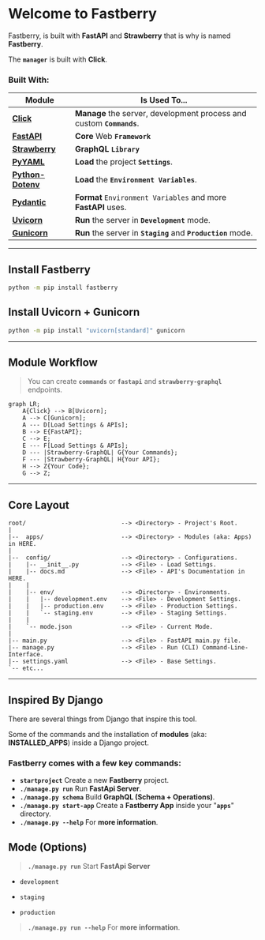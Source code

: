 # Welcome to **Fastberry**

Fastberry, is built with **FastAPI** and **Strawberry** that is why is named **Fastberry**.

The **`manager`** is built with **Click**.

### **Built** With:

| Module                                                                                  | Is Used To...                                                         |
| --------------------------------------------------------------------------------------- | --------------------------------------------------------------------- |
| <a href="https://github.com/pallets/click/" target="_blank">**Click**</a>               | **Manage** the server, development process and custom **`Commands`**. |
| <a href="https://fastapi.tiangolo.com/" target="_blank">**FastAPI**</a>                 | **Core** Web **`Framework`**                                          |
| <a href="https://strawberry.rocks/" target="_blank">**Strawberry**</a>                  | **GraphQL** **`Library`**                                             |
| <a href="https://pypi.org/project/PyYAML/" target="_blank">**PyYAML**</a>               | **Load** the project **`Settings`**.                                  |
| <a href="https://pypi.org/project/python-dotenv/" target="_blank">**Python-Dotenv**</a> | **Load** the **`Environment Variables`**.                             |
| <a href="https://pydantic-docs.helpmanual.io/" target="_blank">**Pydantic**</a>         | **Format** `Environment Variables` and more **FastAPI** uses.         |
| <a href="https://www.uvicorn.org/" target="_blank">**Uvicorn**</a>                      | **Run** the server in **`Development`** mode.                         |
| <a href="https://gunicorn.org/" target="_blank">**Gunicorn**</a>                        | **Run** the server in **`Staging`** and **`Production`** mode.        |

---

## **Install** Fastberry

```sh
python -m pip install fastberry
```

## **Install** Uvicorn + Gunicorn

```sh
python -m pip install "uvicorn[standard]" gunicorn
```

---

## **Module** Workflow

> You can create **`commands`** or **`fastapi`** and **`strawberry-graphql`** endpoints.

```mermaid
graph LR;
    A{Click} --> B[Uvicorn];
    A --> C[Gunicorn];
    A --- D[Load Settings & APIs];
    B --> E{FastAPI};
    C --> E;
    E --- F[Load Settings & APIs];
    D --- |Strawberry-GraphQL| G{Your Commands};
    F --- |Strawberry-GraphQL| H{Your API};
    H --> Z{Your Code};
    G --> Z;
```

---

## **Core** Layout

```text
root/                           --> <Directory> - Project's Root.
|
|--  apps/                      --> <Directory> - Modules (aka: Apps) in HERE.
|
|--  config/                    --> <Directory> - Configurations.
|    |-- __init__.py            --> <File> - Load Settings.
|    |-- docs.md                --> <File> - API's Documentation in HERE.
|    |
|    |-- env/                   --> <Directory> - Environments.
|    |   |-- development.env    --> <File> - Development Settings.
|    |   |-- production.env     --> <File> - Production Settings.
|    |   `-- staging.env        --> <File> - Staging Settings.
|    |
|    `-- mode.json              --> <File> - Current Mode.
|
|-- main.py                     --> <File> - FastAPI main.py file.
|-- manage.py                   --> <File> - Run (CLI) Command-Line-Interface.
|-- settings.yaml               --> <File> - Base Settings.
`-- etc...
```

---

## Inspired By **Django**

There are several things from Django that inspire this tool.

Some of the commands and the installation of **modules** (aka: **INSTALLED_APPS**) inside a Django project.

### **Fastberry** comes with a few key **commands**:

- **`startproject`** Create a new **Fastberry** project.
- **`./manage.py run`** Run **FastApi Server**.
- **`./manage.py schema`** Build **GraphQL (Schema + Operations)**.
- **`./manage.py start-app`** Create a **Fastberry App** inside your "**`apps`**" directory.
- **`./manage.py --help`** For **more information**.

## **Mode** (Options)

> **`./manage.py run`** Start **FastApi Server**

- `development`

- `staging`

- `production`

> **`./manage.py run --help`** For **more information**.
